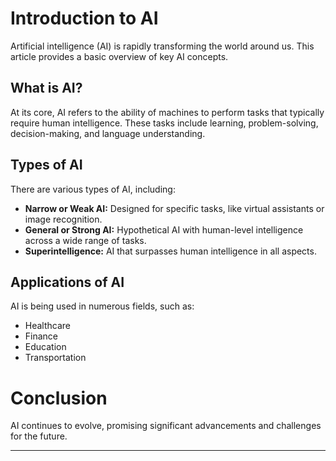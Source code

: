 # Introduction to AI

Artificial intelligence (AI) is rapidly transforming the world around us. This article provides a basic overview of key AI concepts.

## What is AI?

At its core, AI refers to the ability of machines to perform tasks that typically require human intelligence. These tasks include learning, problem-solving, decision-making, and language understanding.

## Types of AI

There are various types of AI, including:

* **Narrow or Weak AI:** Designed for specific tasks, like virtual assistants or image recognition.
* **General or Strong AI:** Hypothetical AI with human-level intelligence across a wide range of tasks.
* **Superintelligence:** AI that surpasses human intelligence in all aspects.

## Applications of AI

AI is being used in numerous fields, such as:

* Healthcare
* Finance
* Education
* Transportation

# Conclusion

AI continues to evolve, promising significant advancements and challenges for the future.

---
